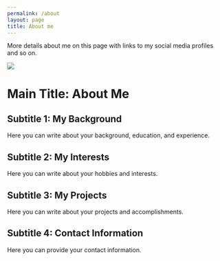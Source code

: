 ```yaml
---
permalink: /about
layout: page
title: About me
---
```


More details about me on this page with links to my social media profiles and so on.

![](https://www.jorgesanz.net/assets/imgs/me/jsanz_small4.png)

# Main Title: About Me

## Subtitle 1: My Background

Here you can write about your background, education, and experience.

## Subtitle 2: My Interests

Here you can write about your hobbies and interests.

## Subtitle 3: My Projects

Here you can write about your projects and accomplishments.

## Subtitle 4: Contact Information

Here you can provide your contact information.
